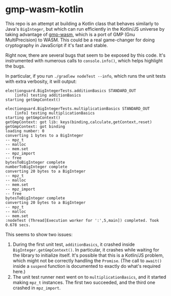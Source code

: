 # gmp-wasm-kotlin

This repo is an attempt at building a Kotlin class that behaves similarly to Java's `BigInteger`, but which can
run efficiently in the Kotlin/JS universe by taking advantage of [gmp-wasm](https://github.com/Daninet/gmp-wasm), which
is a port of GMP (Gnu MultiPrecision) to WASM. This could be a real game-changer for doing cryptography in JavaScript
if it's fast and stable.

Right now, there are several bugs that seem to be exposed by this code. It's instrumented with numerous
calls to `console.info()`, which helps highlight the bugs.

In particular, if you run `./gradlew nodeTest --info`, which runs the unit tests with extra verbosity, it will output:

```
electionguard.BigIntegerTests.additionBasics STANDARD_OUT
    [info] testing additionBasics
starting getGmpContext()

electionguard.BigIntegerTests.multiplicationBasics STANDARD_OUT
    [info] testing multiplicationBasics
starting getGmpContext()
getGmpContext: got lib: keys(binding,calculate,getContext,reset)
getGmpContext: got binding
loading number: 0
converting 1 bytes to a BigInteger
-- mpz_t
-- malloc
-- mem.set
-- mpz_import
-- free
bytesToBigInteger complete
numberToBigInteger complete
converting 20 bytes to a BigInteger
-- mpz_t
-- malloc
-- mem.set
-- mpz_import
-- free
bytesToBigInteger complete
converting 20 bytes to a BigInteger
-- mpz_t
-- malloc
-- mem.set
:nodeTest (Thread[Execution worker for ':',5,main]) completed. Took 0.678 secs.
```

This seems to show two issues:
1) During the first unit test, `additionBasics`, it crashed inside `BigInteger.getGmpContext()`. In
   particular, it crashes while waiting for the library to initialize itself. It's possible that this
   is a Kotlin/JS problem, which might not be correctly handling the `Promise`. (The call to `await()`
   inside a `suspend` function is documented to exactly do what's required here.)
3) The unit test runner next went on to `multiplicationBasics`, and it started making `mpz_t` instances.
   The first two succeeded, and the third one crashed in `mpz_import`.